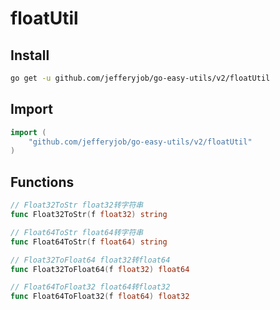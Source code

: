 # floatUtil

## Install

```bash
go get -u github.com/jefferyjob/go-easy-utils/v2/floatUtil
```

## Import

```go
import (
	"github.com/jefferyjob/go-easy-utils/v2/floatUtil"
)
```

## Functions

```go
// Float32ToStr float32转字符串
func Float32ToStr(f float32) string

// Float64ToStr float64转字符串
func Float64ToStr(f float64) string

// Float32ToFloat64 float32转float64
func Float32ToFloat64(f float32) float64

// Float64ToFloat32 float64转float32
func Float64ToFloat32(f float64) float32
```